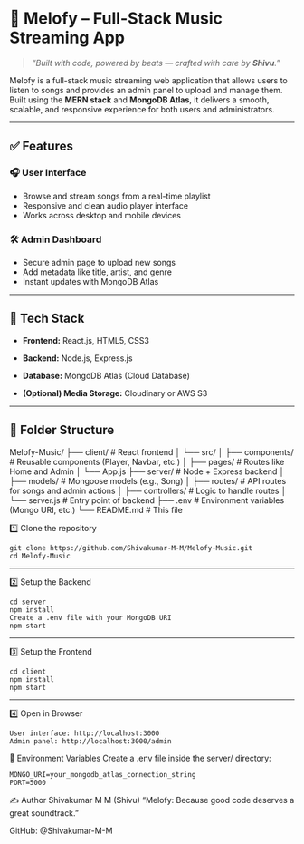 # 🎵 Melofy – Full-Stack Music Streaming App

> _“Built with code, powered by beats — crafted with care by **Shivu**.”_

Melofy is a full-stack music streaming web application that allows users to listen to songs and provides an admin panel to upload and manage them. Built using the **MERN stack** and **MongoDB Atlas**, it delivers a smooth, scalable, and responsive experience for both users and administrators.

---

## ✅ Features

### 🎧 User Interface
- Browse and stream songs from a real-time playlist
- Responsive and clean audio player interface
- Works across desktop and mobile devices

### 🛠 Admin Dashboard
- Secure admin page to upload new songs
- Add metadata like title, artist, and genre
- Instant updates with MongoDB Atlas

---

## 🧰 Tech Stack

- **Frontend:** React.js, HTML5, CSS3
- **Backend:** Node.js, Express.js

- **Database:** MongoDB Atlas (Cloud Database)
- **(Optional) Media Storage:** Cloudinary or AWS S3

---

## 📁 Folder Structure
Melofy-Music/
├── client/               # React frontend
│   └── src/
│       ├── components/   # Reusable components (Player, Navbar, etc.)
│       ├── pages/        # Routes like Home and Admin
│       └── App.js
├── server/               # Node + Express backend
│   ├── models/           # Mongoose models (e.g., Song)
│   ├── routes/           # API routes for songs and admin actions
│   ├── controllers/      # Logic to handle routes
│   └── server.js         # Entry point of backend
├── .env                  # Environment variables (Mongo URI, etc.)
└── README.md             # This file



 1️⃣ Clone the repository

	git clone https://github.com/Shivakumar-M-M/Melofy-Music.git
	cd Melofy-Music

---
 2️⃣ Setup the Backend
	
	cd server
	npm install
	Create a .env file with your MongoDB URI
	npm start
 ---
  3️⃣ Setup the Frontend
  
	cd client
 	npm install
	npm start
  ---
 4️⃣ Open in Browser
 
	User interface: http://localhost:3000
	Admin panel: http://localhost:3000/admin

 🔐 Environment Variables
  Create a .env file inside the server/ directory:
  
 	MONGO_URI=your_mongodb_atlas_connection_string
	PORT=5000


✍️ Author
 Shivakumar M M (Shivu)
“Melofy: Because good code deserves a great soundtrack.”

 GitHub: @Shivakumar-M-M
